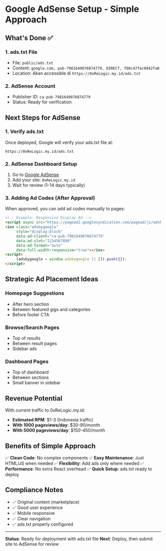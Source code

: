 # Google AdSense Setup - Simple Approach

## What's Done ✅

### 1. ads.txt File
- File: `public/ads.txt`
- Content: `google.com, pub-7981649076874779, DIRECT, f08c47fec0942fa0`
- Location: Akan accessible di `https://0xReLogic.my.id/ads.txt`

### 2. AdSense Account
- Publisher ID: `ca-pub-7981649076874779`
- Status: Ready for verification

## Next Steps for AdSense

### 1. Verify ads.txt
Once deployed, Google will verify your ads.txt file at:
```
https://0xReLogic.my.id/ads.txt
```

### 2. AdSense Dashboard Setup
1. Go to [Google AdSense](https://www.google.com/adsense/)
2. Add your site: `0xReLogic.my.id`
3. Wait for review (1-14 days typically)

### 3. Adding Ad Codes (After Approval)
When approved, you can add ad codes manually to pages:

```html
<!-- Example: Responsive Display Ad -->
<script async src="https://pagead2.googlesyndication.com/pagead/js/adsbygoogle.js?client=ca-pub-7981649076874779" crossorigin="anonymous"></script>
<ins class="adsbygoogle"
     style="display:block"
     data-ad-client="ca-pub-7981649076874779"
     data-ad-slot="1234567890"
     data-ad-format="auto"
     data-full-width-responsive="true"></ins>
<script>
     (adsbygoogle = window.adsbygoogle || []).push({});
</script>
```

## Strategic Ad Placement Ideas

### Homepage Suggestions
- After hero section
- Between featured gigs and categories
- Before footer CTA

### Browse/Search Pages
- Top of results
- Between result pages
- Sidebar ads

### Dashboard Pages
- Top of dashboard
- Between sections
- Small banner in sidebar

## Revenue Potential

With current traffic to 0xReLogic.my.id:
- **Estimated RPM**: $1-3 (Indonesia traffic)
- **With 1000 pageviews/day**: $30-90/month
- **With 5000 pageviews/day**: $150-450/month

## Benefits of Simple Approach

✅ **Clean Code**: No complex components
✅ **Easy Maintenance**: Just HTML/JS when needed
✅ **Flexibility**: Add ads only where needed
✅ **Performance**: No extra React overhead
✅ **Quick Setup**: ads.txt ready to deploy

## Compliance Notes

- ✅ Original content (marketplace)
- ✅ Good user experience
- ✅ Mobile responsive
- ✅ Clear navigation
- ✅ ads.txt properly configured

---

**Status**: Ready for deployment with ads.txt file
**Next**: Deploy, then submit site to AdSense for review